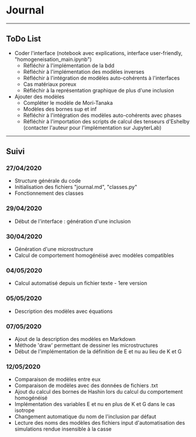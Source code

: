 # Journal
----
## ToDo List
- Coder l'interface (notebook avec explications, interface user-friendly, "homogeneisation_main.ipynb")
    - Réfléchir à l'implémentation de la bdd
    - Réfléchir à l'implémentation des modèles inverses
    - Réfléchir à l'intégration de modèles auto-cohérents à l'interfaces
    - Cas matériaux poreux
    - Réfléchir à la représentation graphique de plus d'une inclusion
- Ajouter des modèles
    - Compléter le modèle de Mori-Tanaka
    - Modèles des bornes sup et inf
    - Réfléchir à l'intégration des modèles auto-cohérents avec phases
    - Réfléchir à l'importation des scripts de calcul des tenseurs d'Eshelby (contacter l'auteur pour l'implémentation sur JupyterLab)
---
## Suivi
### 27/04/2020
- Structure générale du code
- Initialisation des fichiers "journal.md", "classes.py"
- Fonctionnement des classes

### 29/04/2020
- Début de l'interface : génération d'une inclusion

### 30/04/2020
- Génération d'une microstructure
- Calcul de comportement homogénéisé avec modèles compatibles

### 04/05/2020
- Calcul automatisé depuis un fichier texte - 1ere version

### 05/05/2020
- Description des modèles avec équations

### 07/05/2020
- Ajout de la description des modèles en Markdown
- Méthode 'draw' permettant de dessiner les microstructures
- Début de l'implémentation de la définition de E et nu au lieu de K et G

### 12/05/2020 
- Comparaison de modèles entre eux
- Comparaison de modèles avec des données de fichiers .txt
- Ajout du calcul des bornes de Hashin lors du calcul du comportement homogénéisé
- Implémentation des variables E et nu en plus de K et G dans le cas isotrope
- Changement automatique du nom de l'inclusion par défaut
- Lecture des noms des modèles des fichiers input d'automatisation des simulations rendue insensible à la casse 